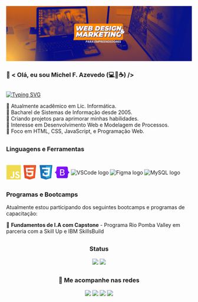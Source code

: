 <img src="https://github.com/michelfariasazevedo/michelfariasazevedo/blob/main/Banner.png" >

### 👋 < Olá, eu sou Michel F. Azevedo (💻💖☕) />

##

<div align="left"><a href="https://git.io/typing-svg"><img src="https://readme-typing-svg.demolab.com?font=Fira+Code&weight=400&size=25&pause=1000&color=FE8100&background=FF56FF00&center=false&width=435&lines=Web+Design;Design+Grafico;Social+Media+Design;Marketing+Digital" alt="Typing SVG" /></a>
</div>

🔹 Atualmente acadêmico em Lic. Informática.<br/>
🔹 Bacharel de Sistemas de Informação desde 2005.<br/>
🔹 Criando projetos para aprimorar minhas habilidades.<br/>
🔹 Interesse em Desenvolvimento Web e Modelagem de Processos.<br/>
🔹 Foco em HTML, CSS, JavaScript, e Programação Web.<br/>

## <h3 align="left"> Linguagens e Ferramentas </h3>

<div style="display: inline_block"><br/>
  <img align="center" alt="JavaScript logo" height="40" width="40" src="https://raw.githubusercontent.com/devicons/devicon/master/icons/javascript/javascript-plain.svg">
  <img align="center" alt="HTML logo" height="40" width="40" src="https://raw.githubusercontent.com/devicons/devicon/master/icons/html5/html5-original.svg">
  <img align="center" alt="CSS logo" height="40" width="40" src="https://raw.githubusercontent.com/devicons/devicon/master/icons/css3/css3-original.svg">
  <img align="center" alt="BOOTSTRAP logo" height="40" width="40" src="https://raw.githubusercontent.com/devicons/devicon/master/icons/bootstrap/bootstrap-original.svg">
  <img align="center" alt="VSCode logo" height="40" width="40" src="https://cdn.jsdelivr.net/gh/devicons/devicon/icons/vscode/vscode-original.svg">
  <img align="center" alt="Figma logo" height="40" width="40" src="https://cdn.jsdelivr.net/gh/devicons/devicon/icons/figma/figma-original.svg">
  <img align="center" alt="MySQL logo" height="40" width="40" src="https://cdn.jsdelivr.net/gh/devicons/devicon/icons/mysql/mysql-original.svg">
</div>

## <h3 align="left"> Programas e Bootcamps </h3>

<p align="left"> Atualmente estou participando dos seguintes bootcamps e programas de capacitação:</p>

<div align="left">
  🎯 <b>Fundamentos de I.A com Capstone</b> - Programa Rio Pomba Valley em parceria com a Skill Up e IBM SkillsBuild<br>
 
</div>

## <h3 align="center"> Status </h3>

<p align="center">
   <img height="160em" src="https://github-readme-streak-stats.herokuapp.com/?user=michelfariasazevedo&show_icons=true&locale=en&layout=compact&theme=dark" />
   <img height="160em" src="https://github-readme-stats.vercel.app/api?username=michelfariasazevedo&theme=midnight-purple&show_icons=true"/>
</p>

## <h3 align="center"> 📱 Me acompanhe nas redes </h3>

<div align="center"> 
   <a href="https://discord.io/michelfariasazevedo" target="_blank"><img src="https://img.shields.io/badge/Discord-7289DA?style=for-the-badge&logo=discord&logoColor=white" target="_blank"></a>
   <a href="https://instagram.com/mrfreela.mkt" target="_blank"><img src="https://img.shields.io/badge/-Instagram-%23E4405F?style=for-the-badge&logo=instagram&logoColor=white" target="_blank"></a> 
   <a href="https://www.linkedin.com/in/azevedomichel" target="_blank"><img src="https://img.shields.io/badge/-LinkedIn-%230077B5?style=for-the-badge&logo=linkedin&logoColor=white" target="_blank"></a>
   <a href = "mailto:michelfariasazevedo@gmail.com"><img src="https://img.shields.io/badge/-Gmail-%23333?style=for-the-badge&logo=gmail&logoColor=white" target="_blank"></a>
</div>

